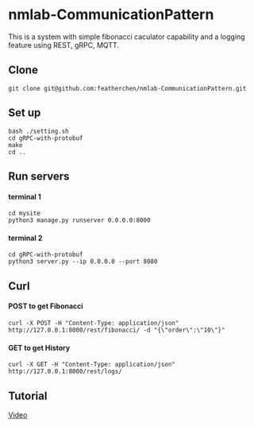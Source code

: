 # nmlab-CommunicationPattern

This is a system with simple fibonacci caculator capability and a logging feature using REST, gRPC, MQTT.

## Clone

```
git clone git@github.com:featherchen/nmlab-CommunicationPattern.git
```

## Set up

```
bash ./setting.sh
cd gRPC-with-protobuf
make
cd ..
```

## Run servers

#### terminal 1

```
cd mysite
python3 manage.py runserver 0.0.0.0:8000
```

#### terminal 2

```
cd gRPC-with-protobuf
python3 server.py --ip 0.0.0.0 --port 8080
```

## Curl

#### POST to get Fibonacci

```
curl -X POST -H "Content-Type: application/json" http://127.0.0.1:8000/rest/fibonacci/ -d "{\"order\":\"10\"}"
```

#### GET to get History

```
curl -X GET -H "Content-Type: application/json" http://127.0.0.1:8000/rest/logs/
```

## Tutorial

[Video](https://www.loom.com/share/c736703e4ed64ea3943ca3716bf37932)
